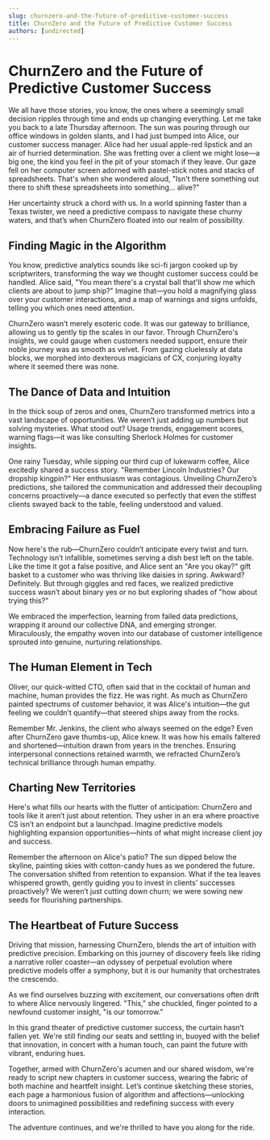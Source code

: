```yaml
---
slug: churnzero-and-the-future-of-predictive-customer-success
title: ChurnZero and the Future of Predictive Customer Success
authors: [undirected]
---
```



# ChurnZero and the Future of Predictive Customer Success

We all have those stories, you know, the ones where a seemingly small decision ripples through time and ends up changing everything. Let me take you back to a late Thursday afternoon. The sun was pouring through our office windows in golden slants, and I had just bumped into Alice, our customer success manager. Alice had her usual apple-red lipstick and an air of hurried determination. She was fretting over a client we might lose—a big one, the kind you feel in the pit of your stomach if they leave. Our gaze fell on her computer screen adorned with pastel-stick notes and stacks of spreadsheets. That's when she wondered aloud, "Isn't there something out there to shift these spreadsheets into something... alive?" 

Her uncertainty struck a chord with us. In a world spinning faster than a Texas twister, we need a predictive compass to navigate these churny waters, and that’s when ChurnZero floated into our realm of possibility.

## **Finding Magic in the Algorithm**

You know, predictive analytics sounds like sci-fi jargon cooked up by scriptwriters, transforming the way we thought customer success could be handled. Alice said, "You mean there's a crystal ball that'll show me which clients are about to jump ship?" Imagine that—you hold a magnifying glass over your customer interactions, and a map of warnings and signs unfolds, telling you which ones need attention.

ChurnZero wasn’t merely esoteric code. It was our gateway to brilliance, allowing us to gently tip the scales in our favor. Through ChurnZero's insights, we could gauge when customers needed support, ensure their noble journey was as smooth as velvet. From gazing cluelessly at data blocks, we morphed into dexterous magicians of CX, conjuring loyalty where it seemed there was none.

## **The Dance of Data and Intuition**

In the thick soup of zeros and ones, ChurnZero transformed metrics into a vast landscape of opportunities. We weren’t just adding up numbers but solving mysteries. What stood out? Usage trends, engagement scores, warning flags—it was like consulting Sherlock Holmes for customer insights. 

One rainy Tuesday, while sipping our third cup of lukewarm coffee, Alice excitedly shared a success story. "Remember Lincoln Industries? Our dropship kingpin?" Her enthusiasm was contagious. Unveiling ChurnZero’s predictions, she tailored the communication and addressed their decoupling concerns proactively—a dance executed so perfectly that even the stiffest clients swayed back to the table, feeling understood and valued.

## **Embracing Failure as Fuel**

Now here's the rub—ChurnZero couldn’t anticipate every twist and turn. Technology isn’t infallible, sometimes serving a dish best left on the table. Like the time it got a false positive, and Alice sent an "Are you okay?" gift basket to a customer who was thriving like daisies in spring. Awkward? Definitely. But through giggles and red faces, we realized predictive success wasn’t about binary yes or no but exploring shades of "how about trying this?"

We embraced the imperfection, learning from failed data predictions, wrapping it around our collective DNA, and emerging stronger. Miraculously, the empathy woven into our database of customer intelligence sprouted into genuine, nurturing relationships.

## **The Human Element in Tech**

Oliver, our quick-witted CTO, often said that in the cocktail of human and machine, human provides the fizz. He was right. As much as ChurnZero painted spectrums of customer behavior, it was Alice's intuition—the gut feeling we couldn’t quantify—that steered ships away from the rocks. 

Remember Mr. Jenkins, the client who always seemed on the edge? Even after ChurnZero gave thumbs-up, Alice knew. It was how his emails faltered and shortened—intuition drawn from years in the trenches. Ensuring interpersonal connections retained warmth, we refracted ChurnZero’s technical brilliance through human empathy.

## **Charting New Territories**

Here's what fills our hearts with the flutter of anticipation: ChurnZero and tools like it aren’t just about retention. They usher in an era where proactive CS isn’t an endpoint but a launchpad. Imagine predictive models highlighting expansion opportunities—hints of what might increase client joy and success. 

Remember the afternoon on Alice's patio? The sun dipped below the skyline, painting skies with cotton-candy hues as we pondered the future. The conversation shifted from retention to expansion. What if the tea leaves whispered growth, gently guiding you to invest in clients’ successes proactively? We weren’t just cutting down churn; we were sowing new seeds for flourishing partnerships. 

## **The Heartbeat of Future Success**

Driving that mission, harnessing ChurnZero, blends the art of intuition with predictive precision. Embarking on this journey of discovery feels like riding a narrative roller coaster—an odyssey of perpetual evolution where predictive models offer a symphony, but it is our humanity that orchestrates the crescendo.

As we find ourselves buzzing with excitement, our conversations often drift to where Alice nervously lingered. "This," she chuckled, finger pointed to a newfound customer insight, "is our tomorrow."

In this grand theater of predictive customer success, the curtain hasn’t fallen yet. We're still finding our seats and settling in, buoyed with the belief that innovation, in concert with a human touch, can paint the future with vibrant, enduring hues. 

Together, armed with ChurnZero's acumen and our shared wisdom, we're ready to script new chapters in customer success, wearing the fabric of both machine and heartfelt insight. Let’s continue sketching these stories, each page a harmonious fusion of algorithm and affections—unlocking doors to unimagined possibilities and redefining success with every interaction.

The adventure continues, and we're thrilled to have you along for the ride.